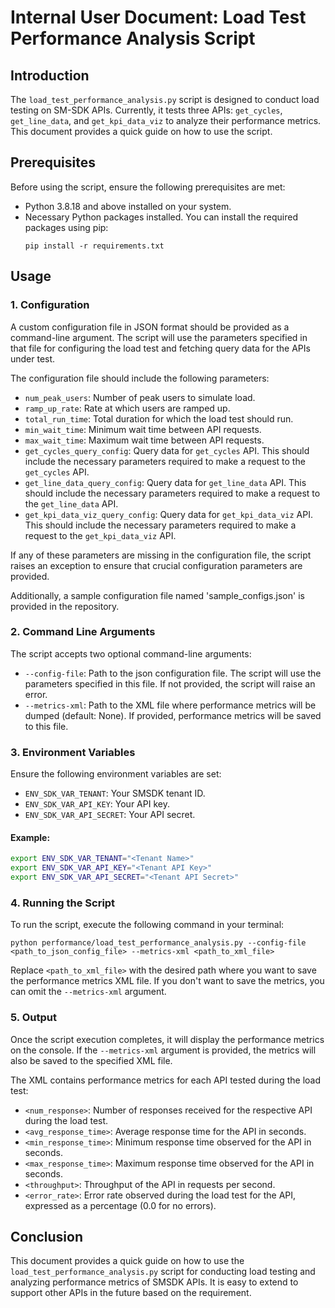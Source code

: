 # Internal User Document: Load Test Performance Analysis Script

## Introduction
The `load_test_performance_analysis.py` script is designed to conduct load testing on SM-SDK APIs. Currently, it tests three APIs: `get_cycles`, `get_line_data`, and `get_kpi_data_viz` to analyze their performance metrics. This document provides a quick guide on how to use the script.

## Prerequisites
Before using the script, ensure the following prerequisites are met:

- Python 3.8.18 and above installed on your system.
- Necessary Python packages installed. You can install the required packages using pip:
  ```
  pip install -r requirements.txt
  ```

## Usage

### 1. Configuration
A custom configuration file in JSON format should be provided as a command-line argument. The script will use the parameters specified in that file for configuring the load test and fetching query data for the APIs under test.

The configuration file should include the following parameters:

- `num_peak_users`: Number of peak users to simulate load.
- `ramp_up_rate`: Rate at which users are ramped up.
- `total_run_time`: Total duration for which the load test should run.
- `min_wait_time`: Minimum wait time between API requests.
- `max_wait_time`: Maximum wait time between API requests. 
- `get_cycles_query_config`: Query data for `get_cycles` API. This should include the necessary parameters required to make a request to the `get_cycles` API.
- `get_line_data_query_config`: Query data for `get_line_data` API. This should include the necessary parameters required to make a request to the `get_line_data` API.
- `get_kpi_data_viz_query_config`: Query data for `get_kpi_data_viz` API. This should include the necessary parameters required to make a request to the `get_kpi_data_viz` API.

If any of these parameters are missing in the configuration file, the script raises an exception to ensure that crucial configuration parameters are provided.

Additionally, a sample configuration file named 'sample_configs.json' is provided in the repository.

### 2. Command Line Arguments
The script accepts two optional command-line arguments:
- `--config-file`: Path to the json configuration file. The script will use the parameters specified in this file. If not provided, the script will raise an error.
- `--metrics-xml`: Path to the XML file where performance metrics will be dumped (default: None). If provided, performance metrics will be saved to this file.


### 3. Environment Variables
Ensure the following environment variables are set:
- `ENV_SDK_VAR_TENANT`: Your SMSDK tenant ID.
- `ENV_SDK_VAR_API_KEY`: Your API key.
- `ENV_SDK_VAR_API_SECRET`: Your API secret.

#### Example:

```bash
export ENV_SDK_VAR_TENANT="<Tenant Name>"
export ENV_SDK_VAR_API_KEY="<Tenant API Key>"
export ENV_SDK_VAR_API_SECRET="<Tenant API Secret>"
```

### 4. Running the Script
To run the script, execute the following command in your terminal:
```
python performance/load_test_performance_analysis.py --config-file <path_to_json_config_file> --metrics-xml <path_to_xml_file>
```
Replace `<path_to_xml_file>` with the desired path where you want to save the performance metrics XML file. If you don't want to save the metrics, you can omit the `--metrics-xml` argument.

### 5. Output
Once the script execution completes, it will display the performance metrics on the console. If the `--metrics-xml` argument is provided, the metrics will also be saved to the specified XML file.

The XML contains performance metrics for each API tested during the load test:

- `<num_response>`: Number of responses received for the respective API during the load test.
- `<avg_response_time>`: Average response time for the API in seconds.
- `<min_response_time>`: Minimum response time observed for the API in seconds.
- `<max_response_time>`: Maximum response time observed for the API in seconds.
- `<throughput>`: Throughput of the API in requests per second.
- `<error_rate>`: Error rate observed during the load test for the API, expressed as a percentage (0.0 for no errors).

## Conclusion
This document provides a quick guide on how to use the `load_test_performance_analysis.py` script for conducting load testing and analyzing performance metrics of SMSDK APIs. It is easy to extend to support other APIs in the future based on the requirement.